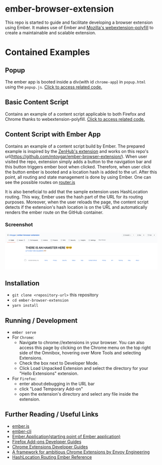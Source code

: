 # ember-browser-extension

This repo is started to guide and facilitate developing a browser extension using Ember. It makes use of Ember and [Mozilla's webextension-polyfill](https://github.com/mozilla/webextension-polyfill) to create a maintainable and scalable extension.

# Contained Examples

## Popup
The ember app is booted inside a div(with id `chrome-app`) in `popup.html` using the `popup.js`. [Click to access related code.](https://github.com/mtoygar/ember-browser-extension/tree/master/chrome/popup)
## Basic Content Script
Contains an example of a content script applicable to both Firefox and Chrome thanks to webextension-polyfill. [Click to access related code.](https://github.com/mtoygar/ember-browser-extension/blob/master/chrome/content-scripts/basic-content-script.js)
## Content Script with Ember App
Contains an example of a content script build by Ember. The prepared example is inspired by the [ZenHub's extension](https://chrome.google.com/webstore/detail/zenhub-for-github/ogcgkffhplmphkaahpmffcafajaocjbd) and works on this repo's url(https://github.com/mtoygar/ember-browser-extension/). When user visited the repo, extension simply adds a button to the navigation bar and this button triggers ember boot when clicked. Therefore, when user click the button ember is booted and a location hash is added to the url. After this point, all routing and state management is done by using Ember. One can see the possible routes on [router.js](https://github.com/mtoygar/ember-browser-extension/blob/master/app/router.js)

It is also beneficial to add that the sample extension uses HashLocation routing. This way, Ember uses the hash part of the URL for its routing purposes. Moreover, when the user reloads the page, the content script detects if the extension's hash location is on the URL and automatically renders the ember route on the GitHub container.

### Screenshot

<img src="https://raw.githubusercontent.com/mtoygar/ember-browser-extension/master/docs/screenshots/nav-bar-and-container.png" alt="content script backed by Ember App" />

## Installation

* `git clone <repository-url>` this repository
* `cd ember-browser-extension`
* `yarn install`

## Running / Development

* `ember serve`
* For `Chrome`:
  * Navigate to chrome://extensions in your browser. You can also access this page by clicking on the Chrome menu on the top right side of the Omnibox, hovering over More Tools and selecting Extensions.
  * Check the box next to Developer Mode.
  * Click Load Unpacked Extension and select the directory for your "Hello Extensions" extension.
* For `Firefox`:
  * enter about:debugging in the URL bar
  * click "Load Temporary Add-on"
  * open the extension's directory and select any file inside the extension.

## Further Reading / Useful Links

* [ember.js](https://emberjs.com/)
* [ember-cli](https://ember-cli.com/)
* [Ember.Application(starting point of Ember application)](https://api.emberjs.com/ember/3.3/classes/Application)
* [Firefox Add-ons Developer Guides](https://developer.mozilla.org/en-US/docs/Mozilla/Add-ons/WebExtensions)
* [Chrome Extensions Developer Guides](https://developer.chrome.com/extensions)
* [A framework for ambitious Chrome Extensions by Envoy Engineering](https://envoy.engineering/a-framework-for-ambitious-chrome-extensions-b08d1f4b944d)
* [HashLocation Routing Ember Reference](https://api.emberjs.com/ember/release/classes/HashLocation)


